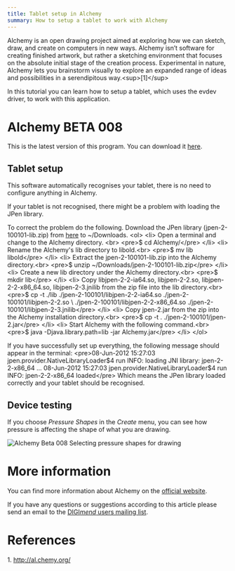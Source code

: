 ```yaml
---
title: Tablet setup in Alchemy
summary: How to setup a tablet to work with Alchemy
---
```

Alchemy is an open drawing project aimed at exploring how we can sketch,
draw, and create on computers in new ways. Alchemy isn’t software for
creating finished artwork, but rather a sketching environment that
focuses on the absolute initial stage of the creation process.
Experimental in nature, Alchemy lets you brainstorm visually to explore
an expanded range of ideas and possibilities in a serendipitous
way.\<sup\>[1]\</sup\>

In this tutorial you can learn how to setup a tablet, which uses the
evdev driver, to work with this application.

Alchemy BETA 008
================

This is the latest version of this program. You can download it
[here](http://al.chemy.org/download/).

Tablet setup
------------

This software automatically recognises your tablet, there is no need to
configure anything in Alchemy.

If your tablet is not recognised, there might be a problem with loading
the JPen library.

To correct the problem do the following. Download the JPen library
(jpen-2-100101-lib.zip) from
[here](http://sourceforge.net/projects/jpen/files/jpen/2-100101/jpen-2-100101-lib.zip/download)
to \~/Downloads. \<ol\> \<li\> Open a terminal and change to the Alchemy
directory. \<br\> \<pre\>\$ cd Alchemy/\</pre\> \</li\> \<li\> Rename
the Alchemy's lib directory to libold.\<br\> \<pre\>\$ mv lib
libold\</pre\> \</li\> \<li\> Extract the jpen-2-100101-lib.zip into the
Alchemy directory.\<br\> \<pre\>\$ unzip
\~/Downloads/jpen-2-100101-lib.zip\</pre\> \</li\> \<li\> Create a new
lib directory under the Alchemy directory.\<br\> \<pre\>\$ mkdir
lib\</pre\> \</li\> \<li\> Copy libjpen-2-2-ia64.so, libjpen-2-2.so,
libjpen-2-2-x86\_64.so, libjpen-2-3.jnilib from the zip file into the
lib directory.\<br\> \<pre\>\$ cp -t ./lib
./jpen-2-100101/libjpen-2-2-ia64.so ./jpen-2-100101/libjpen-2-2.so \\
./jpen-2-100101/libjpen-2-2-x86\_64.so
./jpen-2-100101/libjpen-2-3.jnilib\</pre\> \</li\> \<li\> Copy
jpen-2.jar from the zip into the Alchemy installation directory.\<br\>
\<pre\>\$ cp -t . ./jpen-2-100101/jpen-2.jar\</pre\> \</li\> \<li\>
Start Alchemy with the following command.\<br\> \<pre\>\$ java
-Djava.library.path=lib -jar Alchemy.jar\</pre\> \</li\> \</ol\>

If you have successfully set up everything, the following message should
appear in the terminal: \<pre\>08-Jun-2012 15:27:03
jpen.provider.NativeLibraryLoader\$4 run INFO: loading JNI library:
jpen-2-2-x86\_64 ... 08-Jun-2012 15:27:03
jpen.provider.NativeLibraryLoader\$4 run INFO: jpen-2-2-x86\_64
loaded\</pre\> Which means the JPen library loaded correctly and your
tablet should be recognised.

Device testing
--------------

If you choose *Pressure Shapes* in the *Create* menu, you can see how
pressure is affecting the shape of what you are drawing.

![Alchemy Beta 008 Selecting pressure shapes for
drawing](pressureshapes.png "Alchemy Beta 008 Selecting pressure shapes for drawing")

More information
================

You can find more information about Alchemy on the [official
website](http://al.chemy.org/).

If you have any questions or suggestions according to this article
please send an email to the [DIGI*mend* users mailing
list](mailto:digimend-users@lists.sourceforge.net).

References
==========

1\. <http://al.chemy.org/>
